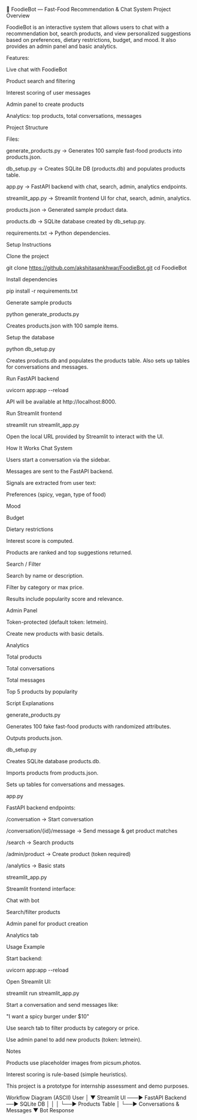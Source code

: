 🍔 FoodieBot — Fast-Food Recommendation & Chat System
Project Overview

FoodieBot is an interactive system that allows users to chat with a recommendation bot, search products, and view personalized suggestions based on preferences, dietary restrictions, budget, and mood. It also provides an admin panel and basic analytics.

Features:

Live chat with FoodieBot

Product search and filtering

Interest scoring of user messages

Admin panel to create products

Analytics: top products, total conversations, messages

Project Structure

Files:

generate_products.py → Generates 100 sample fast-food products into products.json.

db_setup.py → Creates SQLite DB (products.db) and populates products table.

app.py → FastAPI backend with chat, search, admin, analytics endpoints.

streamlit_app.py → Streamlit frontend UI for chat, search, admin, analytics.

products.json → Generated sample product data.

products.db → SQLite database created by db_setup.py.

requirements.txt → Python dependencies.

Setup Instructions

Clone the project

git clone https://github.com/akshitasankhwar/FoodieBot.git
cd FoodieBot


Install dependencies

pip install -r requirements.txt


Generate sample products

python generate_products.py


Creates products.json with 100 sample items.

Setup the database

python db_setup.py


Creates products.db and populates the products table. Also sets up tables for conversations and messages.

Run FastAPI backend

uvicorn app:app --reload


API will be available at http://localhost:8000.

Run Streamlit frontend

streamlit run streamlit_app.py


Open the local URL provided by Streamlit to interact with the UI.

How It Works
Chat System

Users start a conversation via the sidebar.

Messages are sent to the FastAPI backend.

Signals are extracted from user text:

Preferences (spicy, vegan, type of food)

Mood

Budget

Dietary restrictions

Interest score is computed.

Products are ranked and top suggestions returned.

Search / Filter

Search by name or description.

Filter by category or max price.

Results include popularity score and relevance.

Admin Panel

Token-protected (default token: letmein).

Create new products with basic details.

Analytics

Total products

Total conversations

Total messages

Top 5 products by popularity

Script Explanations

generate_products.py

Generates 100 fake fast-food products with randomized attributes.

Outputs products.json.

db_setup.py

Creates SQLite database products.db.

Imports products from products.json.

Sets up tables for conversations and messages.

app.py

FastAPI backend endpoints:

/conversation → Start conversation

/conversation/{id}/message → Send message & get product matches

/search → Search products

/admin/product → Create product (token required)

/analytics → Basic stats

streamlit_app.py

Streamlit frontend interface:

Chat with bot

Search/filter products

Admin panel for product creation

Analytics tab

Usage Example

Start backend:

uvicorn app:app --reload


Open Streamlit UI:

streamlit run streamlit_app.py


Start a conversation and send messages like:

"I want a spicy burger under $10"


Use search tab to filter products by category or price.

Use admin panel to add new products (token: letmein).

Notes

Products use placeholder images from picsum.photos.

Interest scoring is rule-based (simple heuristics).

This project is a prototype for internship assessment and demo purposes.

Workflow Diagram (ASCII)
User
  │
  ▼
Streamlit UI ───► FastAPI Backend ──► SQLite DB
  │                  │
  │                  └──► Products Table
  │                  └──► Conversations & Messages
  ▼
Bot Response
